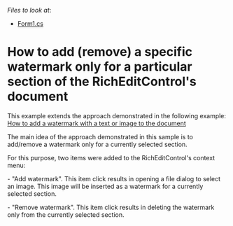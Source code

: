 <!-- default file list -->
*Files to look at*:

* [Form1.cs](./CS/WindowsFormsApplication1/Form1.cs)
<!-- default file list end -->
# How to add (remove) a specific watermark only for a particular section of the RichEditControl's document


<p>This example extends the approach demonstrated in the following example: <a href="https://www.devexpress.com/Support/Center/p/E4184">How to add a watermark with a text or image to the document</a></p><p>The main idea of the approach demonstrated in this sample is to add/remove a watermark only for a currently selected section.</p><p>For this purpose, two items were added to the RichEditControl's context menu:</p><p>- "Add watermark". This item click results in opening a file dialog to select an image. This image will be inserted as a watermark for a currently selected section.</p><p>- "Remove watermark". This item click results in deleting the watermark only from the currently selected section.</p>

<br/>


